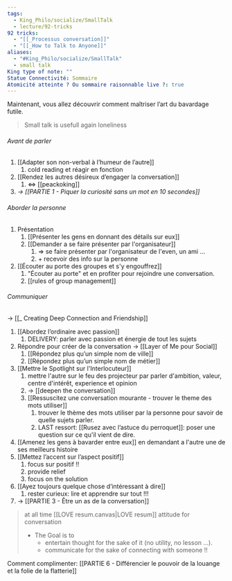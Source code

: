 ```yaml
---
tags:
  - King_Philo/socialize/SmallTalk
  - lecture/92-tricks
92 tricks:
  - "[[_Processus conversation]]"
  - "[[_How to Talk to Anyone]]"
aliases:
  - "#King_Philo/socialize/SmallTalk"
  - small talk
King type of note: ""
Statue Connectivité: Sommaire
Atomicité atteinte ? Ou sommaire raisonnable live ?: true
---
```

Maintenant, vous allez découvrir comment maîtriser l’art du bavardage futile.

> Small talk is usefull again loneliness
###### Avant de parler
1. [[Adapter son non-verbal à l’humeur de l’autre]]
	1. cold reading et réagir en fonction
2. [[Rendez les autres désireux d’engager la conversation]]
	1. <=> [[peackoking]]
3. *-> [[PARTIE 1 - Piquer la curiosité sans un mot en 10 secondes]]*


###### Aborder la personne
1. Présentation
	1. [[Présenter les gens en donnant des détails sur eux]]
	2. [[Demander a se faire présenter par l'organisateur]]
		1. => se faire présenter par l'organisateur de l'even, un ami ...
		2. \+ recevoir des info sur la personne
2. [[Écouter au porte des groupes et s'y engouffrez]]
	1. "Écouter au porte" et en profiter pour rejoindre une conversation.
	2. [[rules of group management]]

###### Communiquer
-> [[_ Creating Deep Connection and Friendship]]

1. [[Abordez l’ordinaire avec passion]]
	1. DELIVERY: parler avec passion et énergie de tout les sujets
2. Répondre pour créer de la conversation -> [[Layer of Me pour Social]]
	1. [[Répondez plus qu’un simple nom de ville]]
	2. [[Répondez plus qu’un simple nom de métier]]
3. [[Mettre le Spotlight sur l'Interlocuteur]]
	1. mettre l'autre sur le feu des projecteur par parler d'ambition, valeur, centre d'intérêt, experience et opinion
	2. -> [[deepen the conversation]]
	3. [[Ressuscitez une conversation mourante - trouver le theme des mots utiliser]]
		1. trouver le thème des mots utiliser par la personne pour savoir de quelle sujets parler.
		2. LAST ressort: [[Rusez avec l’astuce du perroquet]]: poser une question sur ce qu'il vient de dire.
4. [[Amenez les gens à bavarder entre eux]] en demandant a l'autre une de ses meilleurs histoire
5. [[Mettez l’accent sur l’aspect positif]]
	1. focus sur positif !!
	2. provide relief
	3. focus on the solution
6. [[Ayez toujours quelque chose d’intéressant à dire]]
	1. rester curieux: lire et apprendre sur tout !!!
7. -> [[PARTIE 3 - Être un as de la conversation]]


> at all time [[LOVE resum.canvas|LOVE resum]] attitude for conversation
> - The Goal is to
> 	- entertain thought for the sake of it (no utility, no lesson ...).
> 	- communicate for the sake of connecting with someone !!

Comment complimenter: [[PARTIE 6 - Différencier le pouvoir de la louange et la folie de la flatterie]]
